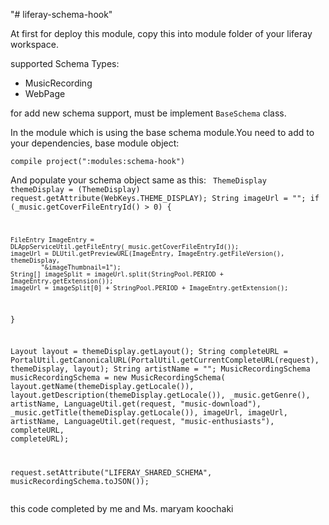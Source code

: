 "# liferay-schema-hook" 

At first for deploy this module, copy this into module folder of your liferay workspace.

supported Schema Types:

<ul>
	<li>MusicRecording</li>
	<li>WebPage</li>
</ul>

<p>for add new schema support, must be implement <code>BaseSchema</code> class.</p>


<p>
In the module which is using the base schema module.You need to add to your dependencies, base module object:

<br>
<code>
compile project(":modules:schema-hook")
</code>

And populate your schema object same as this:
<code>
ThemeDisplay themeDisplay = (ThemeDisplay) request.getAttribute(WebKeys.THEME_DISPLAY);
String imageUrl = "";
if (_music.getCoverFileEntryId() > 0) {

	FileEntry ImageEntry = DLAppServiceUtil.getFileEntry(_music.getCoverFileEntryId());
	imageUrl = DLUtil.getPreviewURL(ImageEntry, ImageEntry.getFileVersion(), themeDisplay,
			"&imageThumbnail=1");
	String[] imageSplit = imageUrl.split(StringPool.PERIOD + ImageEntry.getExtension());
	imageUrl = imageSplit[0] + StringPool.PERIOD + ImageEntry.getExtension();
}

Layout layout = themeDisplay.getLayout();
String completeURL = PortalUtil.getCanonicalURL(PortalUtil.getCurrentCompleteURL(request), themeDisplay,
		layout);
String artistName = "";
MusicRecordingSchema musicRecordingSchema = new MusicRecordingSchema(
		layout.getName(themeDisplay.getLocale()), layout.getDescription(themeDisplay.getLocale()),
		_music.getGenre(), artistName, LanguageUtil.get(request, "music-download"),
		_music.getTitle(themeDisplay.getLocale()), imageUrl, imageUrl, artistName,
		LanguageUtil.get(request, "music-enthusiasts"), completeURL, completeURL);

request.setAttribute("LIFERAY_SHARED_SCHEMA", musicRecordingSchema.toJSON());		
</code>

</p>

this code completed by me and Ms. maryam koochaki